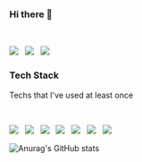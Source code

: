 <h3 align="left"><b> Hi there 💚 </b></h3>
</br>
<p align="left">
<a href="https://www.instagram.com/jantwentyslnok/" target="_blank"><img src="https://img.shields.io/badge/instagram-E4405F?style=flat-square&logo=instagram&logoColor=white"/></a> &nbsp
<a href="링크" target="_blank"><img src="https://img.shields.io/badge/Blog-F05032?style=flat-square&logo=Naver&logoColor=white"/></a> &nbsp 
<a href="링크" target="_blank"><img src="https://img.shields.io/badge/Blog-F05032?style=flat-square&logo=Naver&logoColor=white"/></a> &nbsp </p>


<h3 align="left"><b> Tech Stack </b></h3>
<p align="left"> Techs that I've used at least once </p>
</br>
<p align="left">
<img src="https://img.shields.io/badge/GitHub-181717?style=flat-square&logo=GitHub&logoColor=white"/></a> &nbsp
<img src="https://img.shields.io/badge/Python-3776AB?style=flat-square&logo=Python&logoColor=white"/></a> &nbsp
<img src="https://img.shields.io/badge/Jupyter-F37626?style=flat-square&logo=Jupyter&logoColor=white"/></a> &nbsp
<img src="https://img.shields.io/badge/Visual Studio Code-007ACC?style=flat-square&logo=Visual Studio Code&logoColor=white"/></a> &nbsp
<!-- <img src="https://img.shields.io/badge/Django-092E20?style=flat-square&logo=Django&logoColor=white"/></a> &nbsp -->
<img src="https://img.shields.io/badge/MongoDB-47A248?style=flat-square&logo=MongoDB&logoColor=white"/></a> &nbsp 
<img src="https://img.shields.io/badge/PyCharm-000000?style=flat-square&logo=PyCharm&logoColor=white"/></a> &nbsp 
<img src="https://img.shields.io/badge/R-00599C?style=flat-square&logo=R&logoColor=white"/></a> &nbsp </p>




<!--
**shinokoh/shinokoh** is a ✨ _special_ ✨ repository because its `README.md` (this file) appears on your GitHub profile.

Here are some ideas to get you started:

- 🔭 I’m currently working on ...
- 🌱 I’m currently learning ...
- 👯 I’m looking to collaborate on ...
- 🤔 I’m looking for help with ...
- 💬 Ask me about ...
- 📫 How to reach me: ...
- 😄 Pronouns: ...
- ⚡ Fun fact: ...
--> 
 
![Anurag's GitHub stats](https://github-readme-stats.vercel.app/api?username=shinokoh&show_icons=true&theme=radical)

